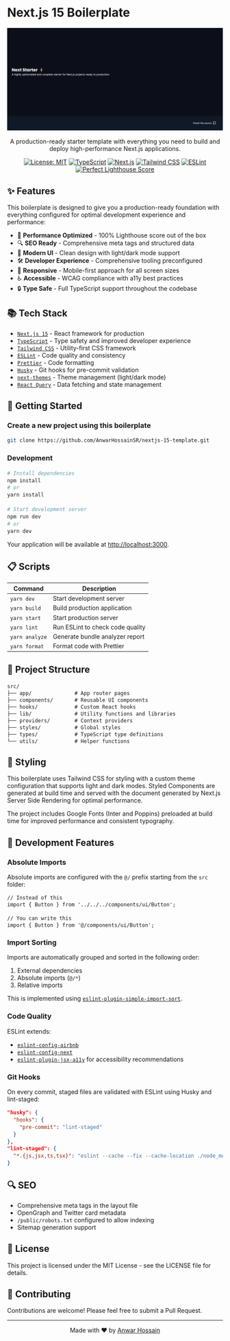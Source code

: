 # Next.js 15 Boilerplate

<div align="center">
  <img src="/public/images/og.png" alt="Next.js Boilerplate" width="600px" />
  <p>A production-ready starter template with everything you need to build and deploy high-performance Next.js applications.</p>
  
  [![License: MIT](https://img.shields.io/badge/License-MIT-blue.svg)](https://opensource.org/licenses/MIT)
  [![TypeScript](https://img.shields.io/badge/TypeScript-5.3-blue)](https://www.typescriptlang.org/)
  [![Next.js](https://img.shields.io/badge/Next.js-15.0-black)](https://nextjs.org/)
  [![Tailwind CSS](https://img.shields.io/badge/Tailwind-3.4-38bdf8)](https://tailwindcss.com/)
  [![ESLint](https://img.shields.io/badge/ESLint-8.0-4b32c3)](https://eslint.org/)
  [![Perfect Lighthouse Score](https://img.shields.io/badge/Lighthouse-100%25-success)](https://developer.chrome.com/docs/lighthouse/overview/)
</div>

## ✨ Features

This boilerplate is designed to give you a production-ready foundation with everything configured for optimal development experience and performance:

- 🚀 **Performance Optimized** - 100% Lighthouse score out of the box
- 🔍 **SEO Ready** - Comprehensive meta tags and structured data
- 🎨 **Modern UI** - Clean design with light/dark mode support
- 🛠️ **Developer Experience** - Comprehensive tooling preconfigured
- 📱 **Responsive** - Mobile-first approach for all screen sizes
- ♿ **Accessible** - WCAG compliance with a11y best practices
- 🔒 **Type Safe** - Full TypeScript support throughout the codebase

## 📚 Tech Stack

- [`Next.js 15`](https://nextjs.org/) - React framework for production
- [`TypeScript`](https://typescriptlang.org) - Type safety and improved developer experience
- [`Tailwind CSS`](https://tailwindcss.com/) - Utility-first CSS framework
- [`ESLint`](https://eslint.org/) - Code quality and consistency
- [`Prettier`](https://prettier.io/) - Code formatting
- [`Husky`](https://github.com/typicode/husky) - Git hooks for pre-commit validation
- [`next-themes`](https://github.com/pacocoursey/next-themes) - Theme management (light/dark mode)
- [`React Query`](https://tanstack.com/query) - Data fetching and state management

## 🚀 Getting Started

### Create a new project using this boilerplate

```bash
git clone https://github.com/AnwarHossainSR/nextjs-15-template.git
```

### Development

```bash
# Install dependencies
npm install
# or
yarn install

# Start development server
npm run dev
# or
yarn dev
```

Your application will be available at [http://localhost:3000](http://localhost:3000).

## 📋 Scripts

| Command           | Description                              |
| ----------------- | ---------------------------------------- |
| `yarn dev`        | Start development server                 |
| `yarn build`      | Build production application             |
| `yarn start`      | Start production server                  |
| `yarn lint`       | Run ESLint to check code quality         |
| `yarn analyze`    | Generate bundle analyzer report          |
| `yarn format`     | Format code with Prettier                |

## 🧰 Project Structure

```
src/
├── app/              # App router pages
├── components/       # Reusable UI components
├── hooks/            # Custom React hooks
├── lib/              # Utility functions and libraries
├── providers/        # Context providers
├── styles/           # Global styles
├── types/            # TypeScript type definitions
└── utils/            # Helper functions
```

## 💅 Styling

This boilerplate uses Tailwind CSS for styling with a custom theme configuration that supports light and dark modes. Styled Components are generated at build time and served with the document generated by Next.js Server Side Rendering for optimal performance.

The project includes Google Fonts (Inter and Poppins) preloaded at build time for improved performance and consistent typography.

## 🧩 Development Features

### Absolute Imports

Absolute imports are configured with the `@/` prefix starting from the `src` folder:

```tsx
// Instead of this
import { Button } from '../../../components/ui/Button';

// You can write this
import { Button } from '@/components/ui/Button';
```

### Import Sorting

Imports are automatically grouped and sorted in the following order:
1. External dependencies
2. Absolute imports (`@/*`)
3. Relative imports

This is implemented using [`eslint-plugin-simple-import-sort`](https://github.com/lydell/eslint-plugin-simple-import-sort).

### Code Quality

ESLint extends:
- [`eslint-config-airbnb`](https://github.com/airbnb/javascript/tree/master/packages/eslint-config-airbnb)
- [`eslint-config-next`](https://www.npmjs.com/package/eslint-config-next)
- [`eslint-plugin-jsx-a11y`](https://github.com/jsx-eslint/eslint-plugin-jsx-a11y) for accessibility recommendations

### Git Hooks

On every commit, staged files are validated with ESLint using Husky and lint-staged:

```json
"husky": {
  "hooks": {
    "pre-commit": "lint-staged"
  }
},
"lint-staged": {
  "*.{js,jsx,ts,tsx}": "eslint --cache --fix --cache-location ./node_modules/.cache/.eslintcache"
}
```

## 🔍 SEO

- Comprehensive meta tags in the layout file
- OpenGraph and Twitter card metadata
- `/public/robots.txt` configured to allow indexing
- Sitemap generation support

## 📝 License

This project is licensed under the MIT License - see the LICENSE file for details.

## 🤝 Contributing

Contributions are welcome! Please feel free to submit a Pull Request.

---

<div align="center">
  <p>Made with ❤️ by <a href="https://github.com/AnwarHossainSR">Anwar Hossain</a></p>
</div>